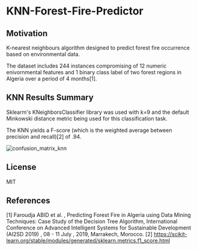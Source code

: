 # KNN-Forest-Fire-Predictor

## Motivation
K-nearest neighbours algorithm designed to predict forest fire occurrence based on environmental data.

The dataset includes 244 instances compromising of 12 numeric enivornmental features and 1 binary class label of two forest regions in Algeria over a period of 4 months[1].


## KNN Results Summary
Sklearm's KNeighborsClassifier library was used with k=9 and the default Minkowski distance metric being used for this classification task. 

The KNN yields a F-score (which is the weighted average between precision and recall)[2] of .94.

![confusion_matrix_knn](https://user-images.githubusercontent.com/48378196/112314110-c1713080-8cfc-11eb-9072-4edadef10942.png)

## License
MIT

## References
[1] Faroudja ABID et al. , Predicting Forest Fire in Algeria using Data Mining Techniques: Case Study of the Decision Tree Algorithm, International Conference on Advanced Intelligent Systems for Sustainable Development (AI2SD 2019) , 08 - 11 July , 2019, Marrakech, Morocco.
[2] https://scikit-learn.org/stable/modules/generated/sklearn.metrics.f1_score.html
